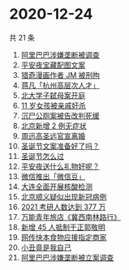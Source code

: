# 2020-12-24

共 21 条

<!-- BEGIN -->
<!-- 最后更新时间 Thu Dec 24 2020 22:08:25 GMT+0800 (CST) -->
1. [阿里巴巴涉嫌垄断被调查](https://www.zhihu.com/search?q=阿里巴巴)
1. [平安夜宝藏配图文案](https://www.zhihu.com/search?q=平安夜)
1. [猎奇漫画作者 JM 被刑拘](https://www.zhihu.com/search?q=jm帝国漫画)
1. [蒋凡「杭州高层次人才」](https://www.zhihu.com/search?q=蒋凡)
1. [北大学子弑母案开庭](https://www.zhihu.com/search?q=北大弑母案)
1. [11 岁女孩被亲戚奸杀](https://www.zhihu.com/search?q=女孩被亲戚奸杀)
1. [沉尸公厕案被告改判死缓](https://www.zhihu.com/search?q=沉尸公厕案)
1. [北京新增 2 例无症状](https://www.zhihu.com/search?q=北京疫情)
1. [周迅高圣远官宣离婚](https://www.zhihu.com/search?q=周迅高圣远)
1. [圣诞节文案准备好了吗？](https://www.zhihu.com/search?q=圣诞节祝福)
1. [圣诞节怎么过](https://www.zhihu.com/search?q=圣诞节怎么过)
1. [平安夜送什么礼物好呢？](https://www.zhihu.com/search?q=平安夜礼物)
1. [微信推出「微信豆」](https://www.zhihu.com/search?q=微信豆)
1. [大连全面开展核酸检测](https://www.zhihu.com/search?q=大连疫情)
1. [北京顺义疑似出现新冠病例](https://www.zhihu.com/search?q=北京顺义疫情)
1. [2021 考研人数达到 377 万](https://www.zhihu.com/search?q=考研人数)
1. [万能青年旅店《冀西南林路行》](https://www.zhihu.com/search?q=万能青年旅店)
1. [新增 45 人抵制于正郭敬明](https://www.zhihu.com/search?q=于正郭敬明)
1. [网传快本食物应援指定商家](https://www.zhihu.com/search?q=快乐大本营)
1. [小丑竟是我自己](https://www.zhihu.com/search?q=小丑竟是我自己)
1. [阿里巴巴涉嫌垄断被立案调查](https://www.zhihu.com/search?q=阿里巴巴)
<!-- END -->
